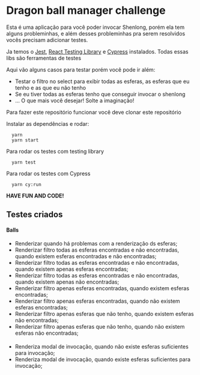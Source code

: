 # Dragon ball manager challenge

Esta é uma aplicação para você poder invocar Shenlong, porém ela tem alguns probleminhas, e além desses probleminhas pra serem resolvidos vocês precisam adicionar testes.

Ja temos o [Jest](https://jestjs.io/), [React Testing Library](https://testing-library.com/docs/react-testing-library/intro) e [Cypress](https://www.cypress.io/) instalados. Todas essas libs são ferramentas de testes

Aqui vão alguns casos para testar porém você pode ir além:

* Testar o filtro no select para exibir todas as esferas, as esferas que eu tenho e as que eu não tenho
* Se eu tiver todas as esferas tenho que conseguir invocar o shenlong
* ... O que mais você desejar! Solte a imaginação!

Para fazer este repositório funcionar você deve clonar este repositório

Instalar as dependências e rodar:

```
  yarn 
  yarn start
```

Para rodar os testes com testing library
```
  yarn test
```

Para rodar os testes com Cypress
```
  yarn cy:run
```


**HAVE FUN AND CODE!**

## Testes criados
#### Balls
- Renderizar quando há problemas com a renderização ds esferas;
- Renderizar filtro todas as esferas encontradas e não encontradas, quando existem esferas encontradas e não encontradas;
- Renderizar filtro todas as esferas encontradas e não encontradas, quando existem apenas esferas encontradas;
- Renderizar filtro todas as esferas encontradas e não encontradas, quando existem apenas não encontradas;
- Renderizar filtro apenas esferas encontradas, quando existem esferas encontradas;
- Renderizar filtro apenas esferas encontradas, quando não existem esferas encontradas;
- Renderizar filtro apenas esferas que não tenho, quando existem esferas não encontradas;
- Renderizar filtro apenas esferas que não tenho, quando não existem esferas não encontradas;

#### 
- Renderiza modal de invocação, quando não existe esferas suficientes para invocação;
- Renderiza modal de invocação, quando existe esferas suficientes para invocação;